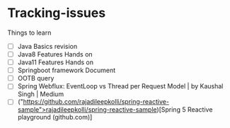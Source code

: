 # Tracking-issues
Things to learn
- [ ] Java Basics revision
- [ ] Java8 Features Hands on
- [ ] Java11 Features Hands on
- [ ] Springboot framework Document
- [ ] OOTB query
- [ ] Spring Webflux: EventLoop vs Thread per Request Model | by Kaushal Singh | Medium
- [ ] ("https://github.com/rajadileepkolli/spring-reactive-sample">rajadileepkolli/spring-reactive-sample)[Spring 5 Reactive playground (github.com)]
